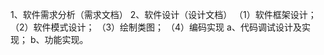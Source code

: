 1、软件需求分析（需求文档）
2、软件设计（设计文档）
 （1）软件框架设计；
 （2）软件模式设计；
 （3）绘制类图；
 （4）编码实现
    a、代码调试设计及实现；
    b、功能实现。
